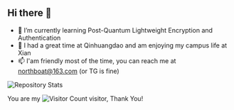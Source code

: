 ## Hi there 👋

- 🌱 I’m currently learning Post-Quantum Lightweight Encryption and Authentication
- 👯 I had a great time at Qinhuangdao and am enjoying my campus life at Xian
- 📫 I'am friendly most of the time, you can reach me at northboat@163.com (or TG is fine)
 
<!--
**northboat/northboat** is a ✨ _special_ ✨ repository because its `README.md` (this file) appears on your GitHub profile.

Here are some ideas to get you started:

- 🔭 I’m currently working on ...
- 🌱 I’m currently learning ...
- 👯 I’m looking to collaborate on ...
- 🤔 I’m looking for help with ...
- 💬 Ask me about ...
- 📫 How to reach me: ...
- 😄 Pronouns: ...
- ⚡ Fun fact: ...
-->


![Repository Stats](https://github-readme-stats.vercel.app/api?username=northboat&show_icons=true&theme=transparent)

<!--![northboat's github activity graph](https://github-readme-activity-graph.vercel.app/graph?username=northboat)-->

You are my ![Visitor Count](https://profile-counter.glitch.me/northboat/count.svg) visitor, Thank You!
